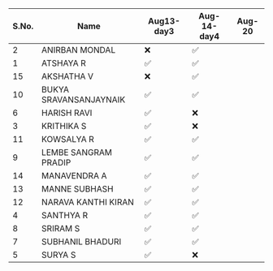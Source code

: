



| S.No. | Name                   | Aug13-day3 | Aug-14-day4 | Aug-20 |
| ----- | ---------------------- | ---------- | ----------- | ------ |
| 2     | ANIRBAN MONDAL         | ❌          | ✅           |        |
| 1     | ATSHAYA R              | ✅          | ✅           |        |
| 15    | AKSHATHA V             | ❌          | ✅           |        |
| 10    | BUKYA SRAVANSANJAYNAIK | ✅          | ✅           |        |
| 6     | HARISH RAVI            | ✅          | ❌           |        |
| 3     | KRITHIKA S             | ✅          | ❌           |        |
| 11    | KOWSALYA R             | ✅          | ✅           |        |
| 9     | LEMBE SANGRAM PRADIP   | ✅          | ✅           |        |
| 14    | MANAVENDRA A           | ✅          | ✅           |        |
| 13    | MANNE SUBHASH          | ✅          | ✅           |        |
| 12    | NARAVA KANTHI KIRAN    | ✅          | ✅           |        |
| 4     | SANTHYA R              | ✅          | ✅           |        |
| 8     | SRIRAM S               | ✅          | ✅           |        |
| 7     | SUBHANIL BHADURI       | ✅          | ✅           |        |
| 5     | SURYA S                | ✅          | ❌           |        |